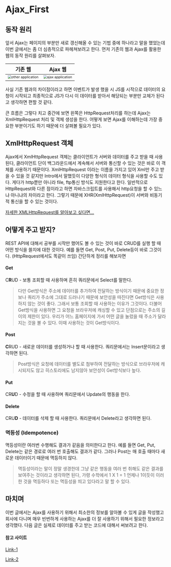 # Ajax_First

## 동작 원리

앞서 Ajax는 페이지의 부분만 새로 갱신해올 수 있는 기법 중에 하나라고 말을 했었는데 이번 글에서는 좀 더 심층적으로 파헤쳐보려고 한다. 먼저 기존의 웹과 Ajax를 활용한 웹의 동작 원리를 살펴보자.

| 기존 웹                                                      | Ajax 웹                                                      |
| ------------------------------------------------------------ | ------------------------------------------------------------ |
| <img src="https://i.loli.net/2021/10/17/CSe8aN3RBPYg4UK.png" alt="other application" style="zoom: 67%;" /> | <img src="https://i.loli.net/2021/10/17/2taWV9hXPyRiJgY.png" alt="ajax application" style="zoom:67%;" /> |

사실 기존 웹과의 차이점이라고 하면 이벤트가 발생 했을 시  JS를 시작으로 데이터의 요청이 시작되고 최종적으로 JS가 다시 이 데이터를 받아서 해당되는 부분만 교체가 된다고 생각하면 편할 것 같다. 

큰 흐름은 그렇다 치고 중간에 보면 왼쪽은 HttpRequest처리를 하는데 Ajax는 XmlHttpRequest 처리 및 객체 생성을 한다. 어떻게 보면 Ajax를 이해하는데 가장 중요한 부분이기도 하기 때문에 더 살펴볼 필요가 있다.





## XmlHttpRequest 객체

Ajax에서  XmlHttpRequest 객체는 클라이언트가 서버와 데이터를 주고 받을 때 사용된다, 클라이언트 단이 백그라운드에서 계속해서 서버와 통신할 수 있는 것은 바로 이 객체를 사용하기 때문이다. XmlHttpRequest 이라는 이름을 가지고 있어 Xml만 주고 받을 수 있을 것 같지만 Intro에서 말했듯이 다양한 형식의 데이터 형식을 사용할 수도 있다. 게다가 http뿐만 아니라 file, ftp통신 방식도 지원한다고 한다. 일반적으로 HttpRequest와 다른 점이라고 하면 자바스크립트를 사용해서 http요청을 할 수 있느냐 아니냐의 차이라고 한다. 그렇기 때문에 XHR(XmlHttpRequest)이 서버와 비동기적 통신을 할 수 있는 것이다.

[자세한 XMLHttpRequest를 알아보고 싶다면...](https://developer.mozilla.org/ko/docs/Web/API/XMLHttpRequest)





## 어떻게 주고 받지?

 REST API에 대해서 공부를 시작만 했어도 볼 수 있는 것이 바로 CRUD를 실행 할 때 어떤 방식을 쓸지에 대한 것이다. 예를 들면 Get, Post, Put, Delete등이 바로 그것이다. (HttpRequest에서도 똑같이 쓰임) 간단하게 정리를 해보자면 

#### Get

C**R**UD - 보통 조회할 때 사용하며 흔히 쿼리문에서 Select를 말한다. 

> 다만 Get방식은 주소에 데이터를 추가하여 전달하는 방식이기 때문에 중요한 정보나 쿼리가 주소에 그대로 드러나기 때문에 보안성을 따진다면 Get방식은 사용하지 않는 것이 좋다. 그래서 보통 조회할 때 사용하는 이유가 그것이다. 더불어 Get방식을 사용하면 그 요청을 브라우저에 캐싱할 수 있고 단점으로는 주소의 길이의 제한이 있다. 우리가 어느 홈페이지에 가서 어떤 글을 눌렀을 때 주소가 달라지는 것을 볼 수 있다. 이때 사용하는 것이 Get방식이다. 



#### Post

**C**RUD - 새로운 데이터를 생성하거나 할 때 사용한다. 쿼리문에서는 Insert문이라고 생각하면 된다.

> Post방식은 요청에 데이터를 별도로 첨부하여 전달하는 방식으로 브라우저에 캐시되지도 않고 히스토리에도 남지않아 보안성이 Get방식보다 높다. 



#### Put

CR**U**D - 수정을 할 때 사용하며 쿼리문에서 Update의 행동을 한다.



#### Delete

CRU**D** - 데이터를 삭제 할 때 사용한다. 쿼리문에서 Delete라고 생각하면 된다. 



### 멱등성 (Idempotence)

멱등성이란 여러번 수행해도 결과가 같음을 의미한다고 한다. 예를 들면 Get, Put, Delete는 같은 경로로 여러 번 호출해도 결과가 같다. 그러나 Post는 매 호출 때마다 새로운 데이터이기 때문에 멱등하지 않다. 

> 멱등성이라는 말이 정말 생경한데 그냥 같은 행동을 여러 번 취해도 같은 결과를 보여주는 것이라고 생각하면 된다, 가령 수학에서 1 X 1 = 1 언제나 1이듯이 이러한 것을 멱등하다 또는 멱등성을 띄고 있다라고 말 할 수 있다.





## 마치며 

이번 글에서는 Ajax를 사용하기 위해서 최소한의 정보를 알아볼 수 있게 글을 작성했고 회사에 다니며 매우 빈번하게 사용하는 Ajax를 더 잘 사용하기 위해서 필요한 정보라고 생각했다. 다음 글은 실제로 데이터를 주고 받는 코드에 대해서 써보려고 한다. 


#### 참고 사이트

[Link-1](http://tcpschool.com/ajax/ajax_intro_basic)

[Link-2](https://devuna.tistory.com/77)